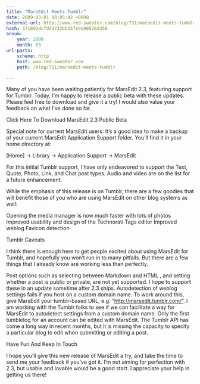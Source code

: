 ```yaml
---
title: "MarsEdit Meets Tumblr"
date: 2009-03-01 08:05:42 +0000
external-url: http://www.red-sweater.com/blog/751/marsedit-meets-tumblr
hash: 371892dcfdd4732bb15fe9a90526d358
annum:
    year: 2009
    month: 03
url-parts:
    scheme: http
    host: www.red-sweater.com
    path: /blog/751/marsedit-meets-tumblr

---
```


Many of you have been waiting patiently for MarsEdit 2.3, featuring support for Tumblr. Today, I’m happy to release a public beta with these updates. Please feel free to download and give it a try! I would also value your feedback on what I’ve done so far.


Click Here To Download MarsEdit 2.3 Public Beta



Special note for current MarsEdit users: It’s a good idea to make a backup of your current MarsEdit Application Support folder. You’ll find it in your home directory at:



[Home] -> Library -> Application Support -> MarsEdit




For this initial Tumblr support, I have only endeavored to support the Text, Quote, Photo, Link, and Chat post types. Audio and video are on the list for a future enhancement.



While the emphasis of this release is on Tumblr, there are a few goodies that will benefit those of you who are using MarsEdit on other blog systems as well:


Opening the media manager is now much faster with lots of photos
Improved usability and design of the Technorati Tags editor
Improved weblog Favicon detection

Tumblr Caveats


I think there is enough here to get people excited about using MarsEdit for Tumblr, and hopefully you won’t run in to many pitfalls. But there are a few things that I already know are working less than perfectly.



Post options such as selecting between Markdown and HTML , and setting whether a post is public or private, are not yet supported. I hope to support these in an update sometime after 2.3 ships.
Autodetection of weblog settings fails if you host on a custom domain name. To work around this, give MarsEdit your tumblr-based URL, e.g. “http://marsedit.tumblr.com/”.  I am working with the Tumblr folks to see if we can facilitate a way for MarsEdit to autodetect settings from a custom domain name.
Only the first tumblelog for an account can be edited with MarsEdit. The Tumblr API has come a long way in recent months, but it is missing the capacity to specify a particular blog to edit when submitting or editing a post.

Have Fun And Keep In Touch


I hope you’ll give this new release of MarsEdit a try, and take the time to send me your feedback if you’ve got it. I’m not aiming for perfection with 2.3, but usable and lovable would be a good start. I appreciate your help in getting us there!

